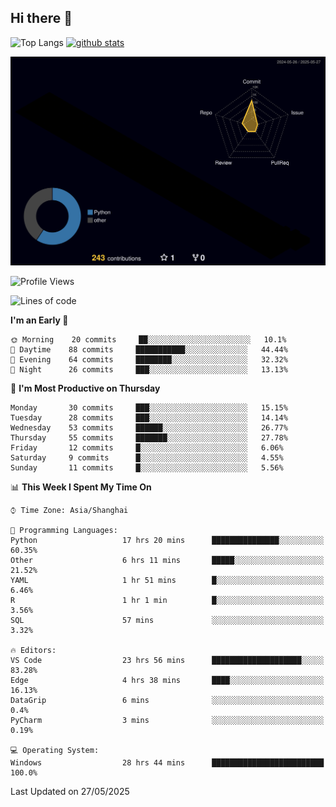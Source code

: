 ## Hi there 👋
<p align="left"> 
  <img alt="Top Langs" height="150px" src="https://github-readme-stats.vercel.app/api/top-langs/?username=Sierraki&layout=compact&show_icons=true&theme=onedark" />
  <a href="https://github.com/Sierraki/LC_Solve">
   <img alt="github stats"height="150px"  src="https://github-readme-stats.vercel.app/api/pin/?username=Sierraki&repo=LC_Solve&theme=onedark&show_icons=true" />
  </a>

![](./profile-3d-contrib/profile-night-rainbow.svg)

<!--START_SECTION:waka-->
![Profile Views](http://img.shields.io/badge/Profile%20Views-1-blue)

![Lines of code](https://img.shields.io/badge/From%20Hello%20World%20I%27ve%20Written-1406%20lines%20of%20code-blue)

**I'm an Early 🐤** 

```text
🌞 Morning    20 commits     ██░░░░░░░░░░░░░░░░░░░░░░░   10.1% 
🌆 Daytime    88 commits     ███████████░░░░░░░░░░░░░░   44.44% 
🌃 Evening    64 commits     ████████░░░░░░░░░░░░░░░░░   32.32% 
🌙 Night      26 commits     ███░░░░░░░░░░░░░░░░░░░░░░   13.13%

```
📅 **I'm Most Productive on Thursday** 

```text
Monday       30 commits     ███░░░░░░░░░░░░░░░░░░░░░░   15.15% 
Tuesday      28 commits     ███░░░░░░░░░░░░░░░░░░░░░░   14.14% 
Wednesday    53 commits     ██████░░░░░░░░░░░░░░░░░░░   26.77% 
Thursday     55 commits     ███████░░░░░░░░░░░░░░░░░░   27.78% 
Friday       12 commits     █░░░░░░░░░░░░░░░░░░░░░░░░   6.06% 
Saturday     9 commits      █░░░░░░░░░░░░░░░░░░░░░░░░   4.55% 
Sunday       11 commits     █░░░░░░░░░░░░░░░░░░░░░░░░   5.56%

```


📊 **This Week I Spent My Time On** 

```text
⌚︎ Time Zone: Asia/Shanghai

💬 Programming Languages: 
Python                   17 hrs 20 mins      ███████████████░░░░░░░░░░   60.35% 
Other                    6 hrs 11 mins       █████░░░░░░░░░░░░░░░░░░░░   21.52% 
YAML                     1 hr 51 mins        █░░░░░░░░░░░░░░░░░░░░░░░░   6.46% 
R                        1 hr 1 min          █░░░░░░░░░░░░░░░░░░░░░░░░   3.56% 
SQL                      57 mins             ░░░░░░░░░░░░░░░░░░░░░░░░░   3.32%

🔥 Editors: 
VS Code                  23 hrs 56 mins      ████████████████████░░░░░   83.28% 
Edge                     4 hrs 38 mins       ████░░░░░░░░░░░░░░░░░░░░░   16.13% 
DataGrip                 6 mins              ░░░░░░░░░░░░░░░░░░░░░░░░░   0.4% 
PyCharm                  3 mins              ░░░░░░░░░░░░░░░░░░░░░░░░░   0.19%

💻 Operating System: 
Windows                  28 hrs 44 mins      █████████████████████████   100.0%

```


 Last Updated on 27/05/2025
<!--END_SECTION:waka-->
